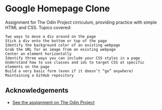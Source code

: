 
# Google Homepage Clone

Assignment for The Odin Project cirriculum, providing practice with simple HTML and CSS. Topics covered: 

    Two ways to move a div around on the page
    Stick a div onto the bottom or top of the page
    Identify the background color of an existing webpage
    Grab the URL for an image from an existing webpage
    Center an element horizontally
    Identify three ways you can include your CSS styles in a page
    Understand how to use classes and ids to target CSS at specific elements on the page
    Build a very basic form (even if it doesn’t “go” anywhere)
    Maintaining a GitHub repository

## Acknowledgements

 - [See the assignment on The Odin Project](https://www.theodinproject.com/paths/foundations/courses/foundations/lessons/html-css)
 
  

